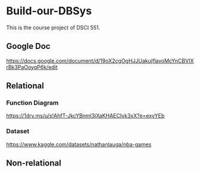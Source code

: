 # Build-our-DBSys
This is the course project of DSCI 551.

## Google Doc
https://docs.google.com/document/d/19oX2cgOgHJJUakujflavoMcYnCBVIXrBk3PaOoyqP6k/edit

## Relational
### Function Diagram
https://1drv.ms/u/s!AhfT-JkcYBnml3jXaKHAECIvk3xX?e=exyYEb

### Dataset
https://www.kaggle.com/datasets/nathanlauga/nba-games

## Non-relational
